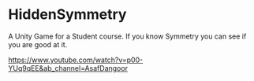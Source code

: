 # HiddenSymmetry
A Unity Game for a Student course. If you know Symmetry you can see if you are good at it. 

https://www.youtube.com/watch?v=p00-YUq9qEE&ab_channel=AsafDangoor

